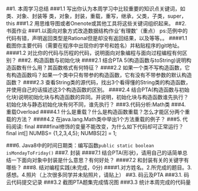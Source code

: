 ##1. 本周学习总结
###1.1 写出你认为本周学习中比较重要的知识点关键词，如类、对象、封装等
类，对象，封装，重载，重写，继承，父类，子类，super，this
###1.2 用思维导图或者Onenote或其他工具将这些关键词组织起来。
##2. 书面作业
###1.以面向对象方式改造数据结构作业'有理数'（重点）
ps:范例中的代码有错，声明返回类型是Rational但是却没有返回结果，以及等等。。
####1.1 截图你主要代码（需要在程序中出现你的学号和姓名）并粘贴程序的git地址。
####1.2 对比你的代码与历程的代码，说明面向对象编程与面向过程编程有何区别？
###2. 构造函数与初始化块
####2.1 结合PTA 5(构造函数与toString)说明构造函数有什么用？其函数格式有何特征？
####2.2 如果一个类不写构造函数，它有构造函数吗？如果一个类中只有带参的构造函数，它有没有不带参数的默认构造函数？
####2.3 查看String类的源代码，找出3个看得懂的String类的构造函数，并使用自己的话描述这3个构造函数的区别。
####2.4 结合PTA(构造函数与初始化块)说明初始化块与构造函数的异同。并说明，初始化块与构造函数谁先执行？初始化块与静态初始化块有何不同，谁先执行？
###3.代码分析:Math类
###4. 重载Overload
####4.1 什么是重载？什么是构造函数重载？怎么才能区分两个重载的方法？
####4.2 在java.lang.Math类中举出1个方法重载的例子？
###5. 代码阅读: final
####final修饰的变量不能改变，为什么如下代码却可正常运行？
    final int[] NUMBS= {1,2,3,4,5}; NUMBS[2] = 1;
    
###6. Java8中的时间日期类：编写函数`public static boolean isMondayToFriday()`
###7. 封装
####7.1 结合PTA(形状)，请用自己的话简单总结一下面向对象中封装是什么意思？有何好处？
####7.2 和封装有关的关键字有哪些？
###8. 结对编程实践(未完成，0分)
####1.对方姓名。2.所完成的题目。3.感想。4.照片（上次很多同学并未贴照片，请贴上）
##3. 码云及PTA
###3.1. 码云代码提交记录
###3.2 截图PTA题集完成情况图
###3.3 统计本周完成的代码量